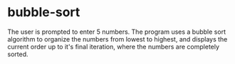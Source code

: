 # bubble-sort
The user is prompted to enter 5 numbers. The program uses a bubble sort algorithm to organize the numbers from lowest to highest, and displays the current order up to it's final iteration, where the numbers are completely sorted.
